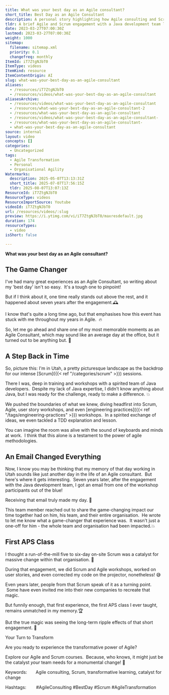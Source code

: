 ```yaml
---
title: What was your best day as an Agile consultant?
short_title: Best Day as an Agile Consultant
description: A personal story highlighting how Agile consulting and Scrum workshops sparked lasting transformation for a development team, with impact felt years after the engagement.
tldr: A brief Agile and Scrum engagement with a Java development team led to lasting positive change, as confirmed by a team member’s email seven years later describing its ongoing impact on their team and organization. The experience showed that even short, focused workshops can be a catalyst for significant transformation. Consider investing in Agile and Scrum training to spark similar long-term improvements in your teams.
date: 2023-03-27T07:00:30Z
lastmod: 2023-03-27T07:00:30Z
weight: 1000
sitemap:
  filename: sitemap.xml
  priority: 0.1
  changefreq: monthly
ItemId: iT7ZtgNJbT0
ItemType: videos
ItemKind: resource
ItemContentOrigin: AI
slug: what-was-your-best-day-as-an-agile-consultant
aliases:
  - /resources/iT7ZtgNJbT0
  - /resources/videos/what-was-your-best-day-as-an-agile-consultant
aliasesArchive:
  - /resources/videos/what-was-your-best-day-as-an-agile-consultant
  - /resources/what-was-your-best-day-as-an-agile-consultant-2
  - /resources/what-was-your-best-day-as-an-agile-consultant
  - /resources/videos/what-was-your-best-day-as-an-agile-consultant-
  - /resources/what-was-your-best-day-as-an-agile-consultant-
  - what-was-your-best-day-as-an-agile-consultant
source: internal
layout: video
concepts: []
categories:
  - Uncategorized
tags:
  - Agile Transformation
  - Personal
  - Organisational Agility
Watermarks:
  description: 2025-05-07T13:13:31Z
  short_title: 2025-07-07T17:56:15Z
  tldr: 2025-08-07T13:07:13Z
ResourceId: iT7ZtgNJbT0
ResourceType: videos
ResourceImportSource: Youtube
videoId: iT7ZtgNJbT0
url: /resources/videos/:slug
preview: https://i.ytimg.com/vi/iT7ZtgNJbT0/maxresdefault.jpg
duration: 174
resourceTypes:
  - video
isShort: false

---
```

**What was your best day as an Agile consultant?**

## The Game Changer

I've had many great experiences as an Agile Consultant, so writing about my 'best day' isn't so easy.  It's a tough one to pinpoint!

But if I think about it, one time really stands out above the rest, and it happened about seven years after the engagement.🕰️

I know that's quite a long time ago, but that emphasises how this event has stuck with me throughout my years in Agile.  🔥

So, let me go ahead and share one of my most memorable moments as an Agile Consultant, which may sound like an average day at the office, but it turned out to be anything but. 💭

## A Step Back in Time

So, picture this: I'm in Utah, a pretty picturesque landscape as the backdrop for our intense [Scrum]({{< ref "/categories/scrum" >}}) sessions.

There I was, deep in training and workshops with a spirited team of Java developers.  Despite my lack of Java expertise, I didn't know anything about Java, but I was ready for the challenge, ready to make a difference. 💥

We pushed the boundaries of what we knew, diving headfirst into Scrum, Agile, user story workshops, and even [engineering practices]({{< ref "/tags/engineering-practices" >}}) workshops.  In a spirited exchange of ideas, we even tackled a TDD explanation and lesson.

You can imagine the room was alive with the sound of keyboards and minds at work.  I think that this alone is a testament to the power of agile methodologies.

## An Email Changed Everything

Now, I know you may be thinking that my memory of that day working in Utah sounds like just another day in the life of an Agile consultant.  But here's where it gets interesting.  Seven years later, after the engagement with the Java development team, I got an email from one of the workshop participants out of the blue!

Receiving that email truly made my day. 📧 

This team member reached out to share the game-changing impact our time together had on him, his team, and their entire organisation.  He wrote to let me know what a game-changer that experience was.  It wasn't just a one-off for him - the whole team and organisation had been impacted.💥

## First APS Class

I thought a run-of-the-mill five to six-day on-site Scrum was a catalyst for massive change within that organisation. 🙌

During that engagement, we did Scrum and Agile workshops, worked on user stories, and even corrected my code on the projector, nonetheless! 😅

Even years later, people from that Scrum speak of it as a turning point.  Some have even invited me into their new companies to recreate that magic.

But funnily enough, that first experience, the first APS class I ever taught, remains unmatched in my memory.🏆

But the true magic was seeing the long-term ripple effects of that short engagement. 🚀

Your Turn to Transform

Are you ready to experience the transformative power of Agile?

Explore our Agile and Scrum courses.  Because, who knows, it might just be the catalyst _your_ team needs for a monumental change! 🙌

Keywords:       Agile consulting, Scrum, transformative learning, catalyst for change         

Hashtags:        #AgileConsulting #BestDay #Scrum #AgileTransformation
